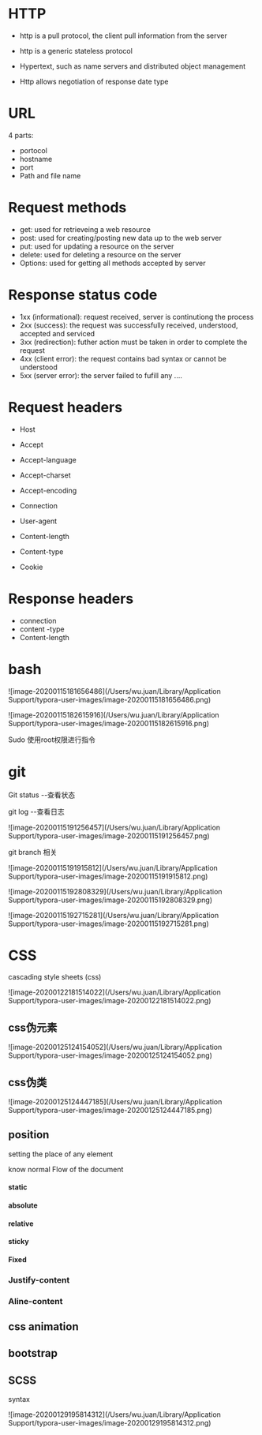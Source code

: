 # HTTP

- http is a pull protocol, the client pull information from the server

- http is a generic stateless protocol

- Hypertext, such as name servers and distributed object management

- Http allows negotiation of response date type

  

#  URL

4 parts:

- portocol
- hostname
- port
- Path and file name



# Request methods

- get: used for retrieveing a web resource
- post: used for creating/posting new data up to the web server
- put: used for updating a resource on the server
- delete: used for deleting a resource on the server
- Options: used for getting all methods accepted by server



# Response status code

- 1xx (informational): request received, server is continutiong the process
- 2xx (success): the request was successfully received, understood, accepted and serviced
- 3xx (redirection): futher action must be taken in order to complete the request
- 4xx (client error): the request contains bad syntax or cannot be understood
- 5xx (server error): the server failed to fufill any ....



# Request headers

- Host

- Accept

- Accept-language

- Accept-charset

- Accept-encoding

- Connection

- User-agent

- Content-length

- Content-type

- Cookie

  

# Response headers

- connection
- content -type
- Content-length

# bash

![image-20200115181656486](/Users/wu.juan/Library/Application Support/typora-user-images/image-20200115181656486.png)

![image-20200115182615916](/Users/wu.juan/Library/Application Support/typora-user-images/image-20200115182615916.png)



Sudo 使用root权限进行指令





# git

Git status --查看状态

git log --查看日志

![image-20200115191256457](/Users/wu.juan/Library/Application Support/typora-user-images/image-20200115191256457.png)

git branch 相关

![image-20200115191915812](/Users/wu.juan/Library/Application Support/typora-user-images/image-20200115191915812.png)

![image-20200115192808329](/Users/wu.juan/Library/Application Support/typora-user-images/image-20200115192808329.png)

![image-20200115192715281](/Users/wu.juan/Library/Application Support/typora-user-images/image-20200115192715281.png)



# CSS

cascading style sheets (css)

![image-20200122181514022](/Users/wu.juan/Library/Application Support/typora-user-images/image-20200122181514022.png)



## css伪元素

![image-20200125124154052](/Users/wu.juan/Library/Application Support/typora-user-images/image-20200125124154052.png)

## css伪类

![image-20200125124447185](/Users/wu.juan/Library/Application Support/typora-user-images/image-20200125124447185.png)



## position

setting the place of any element

know normal Flow of the document

#### static

#### absolute

#### relative

#### sticky

#### Fixed



### Justify-content

### Aline-content

## css animation

## bootstrap

## SCSS

syntax

![image-20200129195814312](/Users/wu.juan/Library/Application Support/typora-user-images/image-20200129195814312.png)

